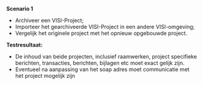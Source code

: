 __Scenario 1__
- Archiveer een VISI-Project;
- Importeer het gearchiveerde VISI-Project in een andere VISI-omgeving;
- Vergelijk het originele project met het opnieuw opgebouwde project. 

__Testresultaat:__
- De inhoud van beide projecten, inclusief raamwerken, project specifieke berichten, transacties, berichten, bijlagen etc moet exact gelijk zijn. 
- Eventueel na aanpassing van het soap adres moet communicatie met het project mogelijk zijn


